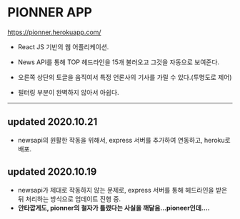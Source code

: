 # PIONNER APP

https://pionner.herokuapp.com/

* React JS 기반의 웹 어플리케이션.

* News API를 통해 TOP 헤드라인을 15개 불러오고 그것을 자동으로 보여준다.

* 오른쪽 상단의 토글을 움직여서 특정 언론사의 기사를 가릴 수 있다.(투명도로 제어)

* 필터링 부분이 완벽하지 않아서 아쉽다.

***

## updated 2020.10.21

- newsapi의 원활한 작동을 위해서, express 서버를 추가하여 연동하고, heroku로 배포.

## updated 2020.10.19
- newsapi가 제대로 작동하지 않는 문제로, express 서버를 통해 헤드라인을 받은 뒤 처리하는 방식으로 업데이트 진행 중.
- **안타깝게도, pionner의 철자가 틀렸다는 사실을 깨달음...pioneer인데....**


